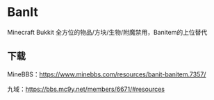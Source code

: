 # BanIt

Minecraft Bukkit 全方位的物品/方块/生物/附魔禁用，Banitem的上位替代

## 下载

MineBBS：https://www.minebbs.com/resources/banit-banitem.7357/

九域：https://bbs.mc9y.net/members/6671/#resources
